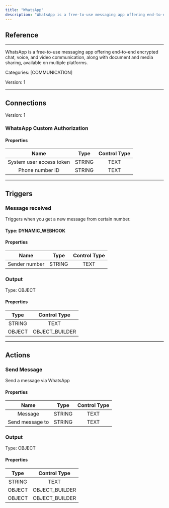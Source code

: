 ```yaml
---
title: "WhatsApp"
description: "WhatsApp is a free-to-use messaging app offering end-to-end encrypted chat, voice, and video communication, along with document and media sharing, available on multiple platforms."
---
```

## Reference
<hr />

WhatsApp is a free-to-use messaging app offering end-to-end encrypted chat, voice, and video communication, along with document and media sharing, available on multiple platforms.


Categories: [COMMUNICATION]


Version: 1

<hr />



## Connections

Version: 1


### WhatsApp Custom Authorization

#### Properties

|      Name      |     Type     |     Control Type     |
|:--------------:|:------------:|:--------------------:|
| System user access token | STRING | TEXT  |
| Phone number ID | STRING | TEXT  |





<hr />



## Triggers


### Message received
Triggers when you get a new message from certain number.

#### Type: DYNAMIC_WEBHOOK
#### Properties

|      Name      |     Type     |     Control Type     |
|:--------------:|:------------:|:--------------------:|
| Sender number | STRING | TEXT  |


### Output



Type: OBJECT

#### Properties

|     Type     |     Control Type     |
|:------------:|:--------------------:|
| STRING | TEXT  |
| OBJECT | OBJECT_BUILDER  |






<hr />



## Actions


### Send Message
Send a message via WhatsApp

#### Properties

|      Name      |     Type     |     Control Type     |
|:--------------:|:------------:|:--------------------:|
| Message | STRING | TEXT  |
| Send message to | STRING | TEXT  |


### Output



Type: OBJECT

#### Properties

|     Type     |     Control Type     |
|:------------:|:--------------------:|
| STRING | TEXT  |
| OBJECT | OBJECT_BUILDER  |
| OBJECT | OBJECT_BUILDER  |





